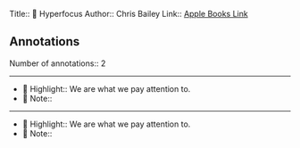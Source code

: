 Title:: 📕 Hyperfocus
Author:: Chris Bailey
Link:: [Apple Books Link](ibooks://assetid/FF7B55E9B784D0EA94FF99FFA8C7C82A)

## Annotations

Number of annotations:: 2

----

- 🎯 Highlight:: We are what we pay attention to.
- 📝 Note::  


----

- 🎯 Highlight:: We are what we pay attention to.
- 📝 Note::  


